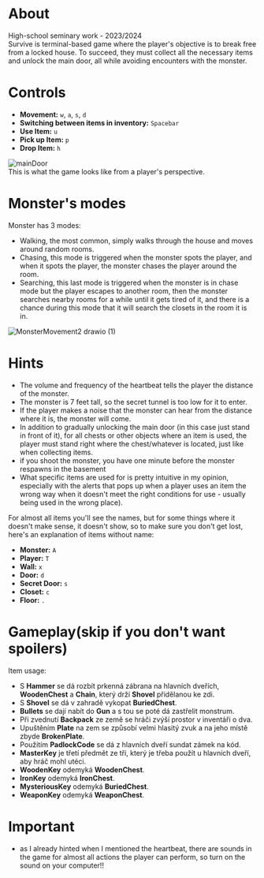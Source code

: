 # About
High-school seminary work - 2023/2024  
Survive is terminal-based game where the player's objective is to break free from a locked house. To succeed, they must collect all the necessary items and unlock the main door, all while avoiding encounters with the monster.   
# Controls
  - **Movement:** `w`, `a`, `s`, `d`
  - **Switching between items in inventory:** `Spacebar`
  - **Use Item:** `u`
  - **Pick up Item:** `p`
  - **Drop Item:** `h`
  
![mainDoor](https://github.com/Otasmacour/Survive/assets/111227700/969d8eb0-5726-409a-825c-db0bc8387a48)  
This is what the game looks like from a player's perspective.  
# Monster's modes
Monster has 3 modes:
- Walking, the most common, simply walks through the house and moves around random rooms.  
- Chasing, this mode is triggered when the monster spots the player, and when it spots the player, the monster chases the player around the room.  
- Searching, this last mode is triggered when the monster is in chase mode but the player escapes to another room, then the monster searches nearby rooms for a while until it gets tired of it, and there is a chance during this mode that it will search the closets in the room it is in.

![MonsterMovement2 drawio (1)](https://github.com/user-attachments/assets/11e8b9fe-7922-41e7-8a34-7386926d5211)
# Hints
 - The volume and frequency of the heartbeat tells the player the distance of the monster.
 - The monster is 7 feet tall, so the secret tunnel is too low for it to enter.  
 - If the player makes a noise that the monster can hear from the distance where it is, the monster will come.
 - In addition to gradually unlocking the main door (in this case just stand in front of it), for all chests or other objects where an item is used, the player must stand right where the chest/whatever is located, just like when collecting items.
 - if you shoot the monster, you have one minute before the monster respawns in the basement
 - What specific items are used for is pretty intuitive in my opinion, especially with the alerts that pops up when a player uses an item the wrong way when it doesn't meet the right conditions for use - usually being used in the wrong place).
   
For almost all items you'll see the names, but for some things where it doesn't make sense, it doesn't show, so to make sure you don't get lost, here's an explanation of items without name:  
  - **Monster:** `A`
  - **Player:** `T`
  - **Wall:** `x`
  - **Door:** `d`
  - **Secret Door:** `s`
  - **Closet:** `c`
  - **Floor:** `.`
# Gameplay(skip if you don't want spoilers)
Item usage:
- S **Hammer** se dá rozbít prkenná zábrana na hlavních dveřích, **WoodenChest** a **Chain**, který drží **Shovel** přidělanou ke zdi.
- S **Shovel** se dá v zahradě vykopat **BuriedChest**.
- **Bullets** se dají nabít do **Gun** a s tou se poté dá zastřelit monstrum.
- Při zvednutí **Backpack** ze země se hráči zvýší prostor v inventáři o dva.
- Upuštěním **Plate** na zem se způsobí velmi hlasitý zvuk a na jeho místě zbyde **BrokenPlate**.
- Použitím **PadlockCode** se dá z hlavních dveří sundat zámek na kód.
- **MasterKey** je třetí předmět ze tří, který je třeba použít u hlavních dveří, aby hráč mohl utéci.
- **WoodenKey** odemyká **WoodenChest**.
- **IronKey** odemyká **IronChest**.
- **MysteriousKey** odemyká **BuriedChest**.
- **WeaponKey** odemyká **WeaponChest**.

 
# Important
 - as I already hinted when I mentioned the heartbeat, there are sounds in the game for almost all actions the player can perform, so turn on the sound on your computer!!
